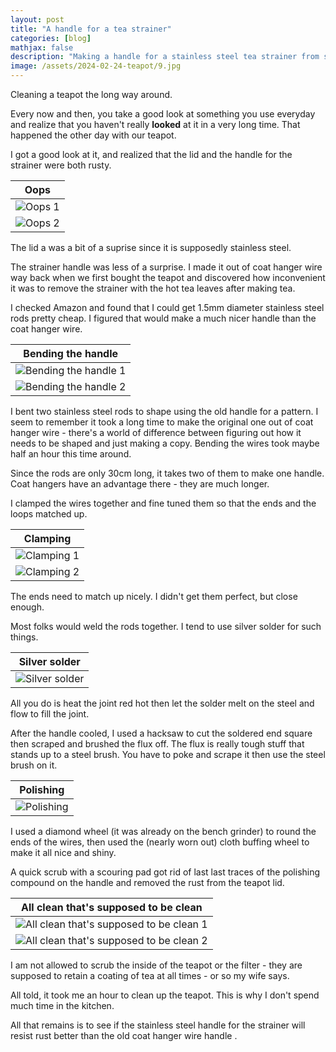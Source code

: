 ```yaml
---
layout: post
title: "A handle for a tea strainer"
categories: [blog]
mathjax: false
description: "Making a handle for a stainless steel tea strainer from stainless steel rods."
image: /assets/2024-02-24-teapot/9.jpg
---
```

Cleaning a teapot the long way around.

Every now and then, you take a good look at something you use everyday and realize that you haven't really **looked** at it in a very long time.  That happened the other day with our teapot.

I got a good look at it, and realized that the lid and the handle for the strainer were both rusty.

|Oops|
|----|
|![Oops 1](/assets/2024-02-24-teapot/1.jpg)|
|![Oops 2](/assets/2024-02-24-teapot/2.jpg)|

The lid a was a bit of a suprise since it is supposedly stainless steel.

The strainer handle was less of a surprise.  I made it out of coat hanger wire way back when we first bought the teapot and discovered how inconvenient it was to remove the strainer with the hot tea leaves after making tea.

I checked Amazon and found that I could get 1.5mm diameter stainless steel rods pretty cheap. I figured that would make a much nicer handle than the coat hanger wire.

|Bending the handle|
|------------------|
|![Bending the handle 1](/assets/2024-02-24-teapot/3.jpg)|
|![Bending the handle 2](/assets/2024-02-24-teapot/4.jpg)|

I bent two stainless steel rods to shape using the old handle for a pattern.  I seem to remember it took a long time to make the original one out of coat hanger wire - there's a world of difference between figuring out how it needs to be shaped and just making a copy.  Bending the wires took maybe half an hour this time around.

Since the rods are only 30cm long, it takes two of them to make one handle.  Coat hangers have an advantage there - they are much longer.

I clamped the wires together and fine tuned them so that the ends and the loops matched up.

|Clamping|
|--------|
|![Clamping 1](/assets/2024-02-24-teapot/5.jpg)|
|![Clamping 2](/assets/2024-02-24-teapot/6.jpg)|

The ends need to match up nicely.  I didn't get them perfect, but close enough.

Most folks would weld the rods together.  I tend to use silver solder for such things.

|Silver solder|
|-------------|
|![Silver solder](/assets/2024-02-24-teapot/7.jpg)|

All you do is heat the joint red hot then let the solder melt on the steel and flow to fill the joint.

After the handle cooled, I used a hacksaw to cut the soldered end square then scraped and brushed the flux off.  The flux is really tough stuff that stands up to a steel brush.  You have to poke and scrape it then use the steel brush on it.

|Polishing|
|-------------|
|![Polishing](/assets/2024-02-24-teapot/8.jpg)|

I used a diamond wheel (it was already on the bench grinder) to round the ends of the wires, then used the (nearly worn out) cloth buffing wheel to make it all nice and shiny.

A quick scrub with a scouring pad got rid of last last traces of the polishing compound on the handle and removed the rust from the teapot lid.

|All clean that's supposed to be clean|
|-------------------------------------|
|![All clean that's supposed to be clean 1](/assets/2024-02-24-teapot/9.jpg)|
|![All clean that's supposed to be clean 2](/assets/2024-02-24-teapot/10.jpg)|

I am not allowed to scrub the inside of the teapot or the filter - they are supposed to retain a coating of tea at all times - or so my wife says.

All told, it took me an hour to clean up the teapot.  This is why I don't spend much time in the kitchen.

All that remains is to see if the stainless steel handle for the strainer will resist rust better than the old coat hanger wire handle .
